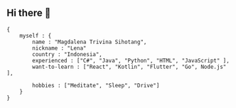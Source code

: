 ## Hi there 👋

```
{
    myself : {
        name : "Magdalena Trivina Sihotang",
        nickname : "Lena"
        country : "Indonesia",
        experienced : ["C#", "Java", "Python", "HTML", "JavaScript" ],
        want-to-learn : ["React", "Kotlin", "Flutter", "Go", Node.js" ], 

        hobbies : ["Meditate", "Sleep", "Drive"]
    }
}
```

<!--
**magdalena-trivina/magdalena-trivina** is a ✨ _special_ ✨ repository because its `README.md` (this file) appears on your GitHub profile.

Here are some ideas to get you started:

- 🔭 I’m currently working on ...
- 🌱 I’m currently learning ...
- 👯 I’m looking to collaborate on ...
- 🤔 I’m looking for help with ...
- 💬 Ask me about ...
- 📫 How to reach me: ...
- 😄 Pronouns: ...
- ⚡ Fun fact: ...
-->
